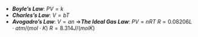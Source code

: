 - ***Boyle’s Law***: $PV = k$
- ***Charles’s Law***: $V=bT$
- ***Avogadro’s Law***: $V=an$
=>***The Ideal Gas Law***: $PV=nRT$
$R = 0.08206 L\cdot atm/(mol\cdot K)$
$R = 8.314J/(mol\dot K)$
